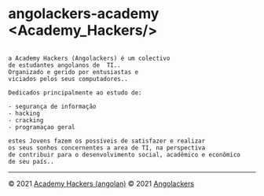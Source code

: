 # angolackers-academy &lt;Academy_Hackers/&gt;
![]()

    a Academy Hackers (Angolackers) é um colectivo
    de estudantes angolanos de  TI..
    Organizado e gerido por entusiastas e
    viciados pelos seus computadores..
    
    Dedicados principalmente ao estudo de:
    
    - segurança de informação
    - hacking
    - cracking
    - programaçao geral
    
    estes Jovens fazem os possíveis de satisfazer e realizar
    os seus sonhos concernentes a area de TI, na perspectiva
    de contribuir para o desenvolvimento social, acadêmico e econômico
    de seu país..

---

&copy; 2021 [Academy Hackers (angolan)](#)
&copy; 2021 [Angolackers](#)
